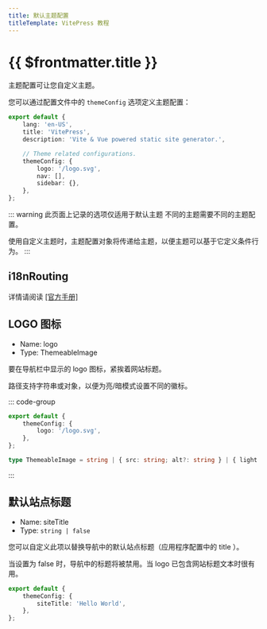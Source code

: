 ```yaml
---
title: 默认主题配置
titleTemplate: VitePress 教程
---
```


# {{ $frontmatter.title }}

主题配置可让您自定义主题。

您可以通过配置文件中的 `themeConfig` 选项定义主题配置：

```ts
export default {
    lang: 'en-US',
    title: 'VitePress',
    description: 'Vite & Vue powered static site generator.',

    // Theme related configurations.
    themeConfig: {
        logo: '/logo.svg',
        nav: [],
        sidebar: {},
    },
};
```

::: warning 此页面上记录的选项仅适用于默认主题
不同的主题需要不同的主题配置。

使用自定义主题时，主题配置对象将传递给主题，以便主题可以基于它定义条件行为。
:::

## i18nRouting

详情请阅读 [[官方手册]](https://vitepress.dev/reference/default-theme-config#i18nrouting)

## LOGO 图标

-   Name: logo
-   Type: ThemeableImage

要在导航栏中显示的 logo 图标，紧挨着网站标题。

路径支持字符串或对象，以便为亮/暗模式设置不同的徽标。

::: code-group

```ts [示例]
export default {
    themeConfig: {
        logo: '/logo.svg',
    },
};
```

```ts [ThemeableImage 结构]
type ThemeableImage = string | { src: string; alt?: string } | { light: string; dark: string; alt?: string };
```

:::

## 默认站点标题

-   Name: siteTitle
-   Type: `string | false`

您可以自定义此项以替换导航中的默认站点标题（应用程序配置中的 title ）。

当设置为 false 时，导航中的标题将被禁用。当 logo 已包含网站标题文本时很有用。

```ts
export default {
    themeConfig: {
        siteTitle: 'Hello World',
    },
};
```
